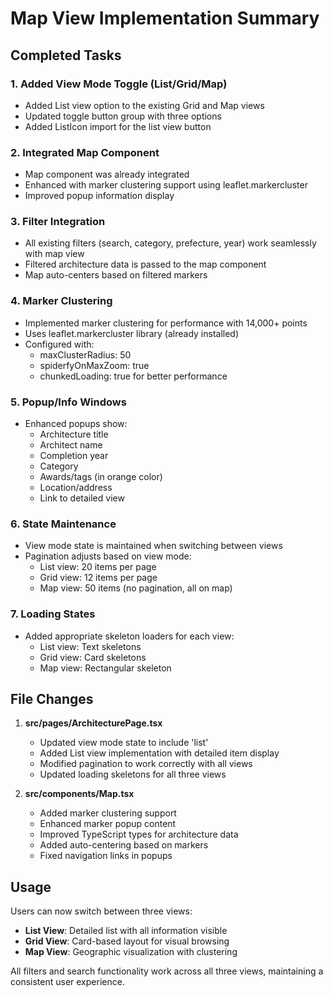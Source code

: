 # Map View Implementation Summary

## Completed Tasks

### 1. Added View Mode Toggle (List/Grid/Map)
- Added List view option to the existing Grid and Map views
- Updated toggle button group with three options
- Added ListIcon import for the list view button

### 2. Integrated Map Component
- Map component was already integrated
- Enhanced with marker clustering support using leaflet.markercluster
- Improved popup information display

### 3. Filter Integration
- All existing filters (search, category, prefecture, year) work seamlessly with map view
- Filtered architecture data is passed to the map component
- Map auto-centers based on filtered markers

### 4. Marker Clustering
- Implemented marker clustering for performance with 14,000+ points
- Uses leaflet.markercluster library (already installed)
- Configured with:
  - maxClusterRadius: 50
  - spiderfyOnMaxZoom: true
  - chunkedLoading: true for better performance

### 5. Popup/Info Windows
- Enhanced popups show:
  - Architecture title
  - Architect name
  - Completion year
  - Category
  - Awards/tags (in orange color)
  - Location/address
  - Link to detailed view

### 6. State Maintenance
- View mode state is maintained when switching between views
- Pagination adjusts based on view mode:
  - List view: 20 items per page
  - Grid view: 12 items per page
  - Map view: 50 items (no pagination, all on map)

### 7. Loading States
- Added appropriate skeleton loaders for each view:
  - List view: Text skeletons
  - Grid view: Card skeletons
  - Map view: Rectangular skeleton

## File Changes

1. **src/pages/ArchitecturePage.tsx**
   - Updated view mode state to include 'list'
   - Added List view implementation with detailed item display
   - Modified pagination to work correctly with all views
   - Updated loading skeletons for all three views

2. **src/components/Map.tsx**
   - Added marker clustering support
   - Enhanced marker popup content
   - Improved TypeScript types for architecture data
   - Added auto-centering based on markers
   - Fixed navigation links in popups

## Usage

Users can now switch between three views:
- **List View**: Detailed list with all information visible
- **Grid View**: Card-based layout for visual browsing
- **Map View**: Geographic visualization with clustering

All filters and search functionality work across all three views, maintaining a consistent user experience.